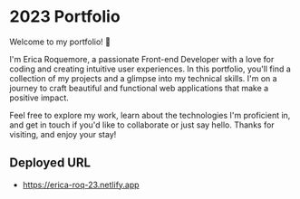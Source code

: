 # 2023 Portfolio


Welcome to my portfolio! 🚀

I'm Erica Roquemore, a passionate Front-end Developer with a love for coding and creating intuitive user experiences. In this portfolio, you'll find a collection of my projects and a glimpse into my technical skills. I'm on a journey to craft beautiful and functional web applications that make a positive impact.

Feel free to explore my work, learn about the technologies I'm proficient in, and get in touch if you'd like to collaborate or just say hello. Thanks for visiting, and enjoy your stay!

## Deployed URL
- https://erica-roq-23.netlify.app
